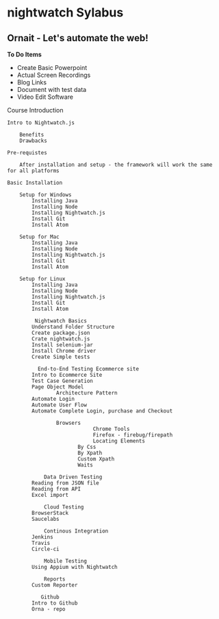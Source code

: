 nightwatch Sylabus
============================

Ornait - Let's automate the web!
-------------------------------- 
**To Do Items**
- Create Basic Powerpoint
- Actual Screen Recordings
- Blog Links
- Document with test data 
- Video Edit Software 

Course Introduction

	Intro to Nightwatch.js
		
		Benefits
		Drawbacks
	
	Pre-requistes
		
		After installation and setup - the framework will work the same for all platforms
	
	Basic Installation 

		Setup for Windows
			Installing Java
			Installing Node
			Installing Nightwatch.js
			Install Git
			Install Atom

		Setup for Mac
			Installing Java
			Installing Node
			Installing Nightwatch.js
			Install Git
			Install Atom

		Setup for Linux
			Installing Java
			Installing Node
			Installing Nightwatch.js
			Install Git
			Install Atom

	         Nightwatch Basics
			Understand Folder Structure
			Create package.json
			Crate nightwatch.js
			Install selenium-jar
			Install Chrome driver
			Create Simple tests
 	
 	          End-to-End Testing Ecommerce site
	 		Intro to Ecommerce Site
	 		Test Case Generation
	 		Page Object Model
	 				Architecture Pattern
	 		Automate Login
	 		Automate User Flow 
	 		Automate Complete Login, purchase and Checkout

                    Browsers 
                                Chrome Tools
                                Firefox - firebug/firepath
                                Locating Elements
	 		               By Css
	 		               By Xpath
	 		               Custom Xpath
	 		               Waits
                
 	            Data Driven Testing
	 		Reading from JSON file
	 		Reading from API 
	 		Excel import

 	            Cloud Testing
	 		BrowserStack
	 		Saucelabs
 	
 	            Continous Integration 
	 		Jenkins
	 		Travis
	 		Circle-ci

 	            Mobile Testing
 			Using Appium with Nightwatch 

 	            Reports
 			Custom Reporter 
 	
 	           Github
	 		Intro to Github
	 		Orna - repo





